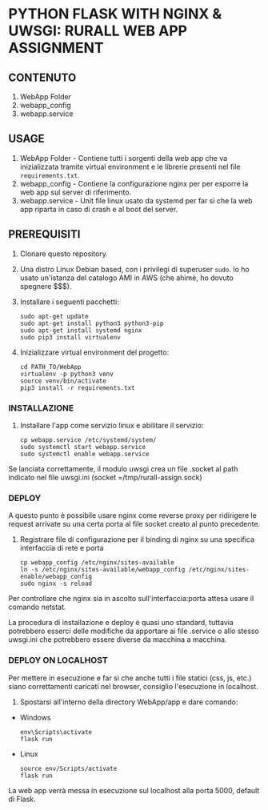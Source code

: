 # PYTHON FLASK WITH NGINX & UWSGI: RURALL WEB APP ASSIGNMENT

## CONTENUTO

1. WebApp Folder
2. webapp_config
3. webapp.service

## USAGE

1. WebApp Folder - Contiene tutti i sorgenti della web app che va inizializzata tramite virtual environment e le librerie presenti nel file `requirements.txt`.
2. webapp_config - Contiene la configurazione nginx per per esporre la web app sul server di riferimento.
3. webapp.service - Unit file linux usato da systemd per far sì che la web app riparta in caso di crash e al boot del server.

## PREREQUISITI

1. Clonare questo repository.
2. Una distro Linux Debian based, con i privilegi di superuser `sudo`. Io ho usato un'istanza del catalogo AMI in AWS (che ahimè, ho dovuto spegnere $$$).
3. Installare i seguenti pacchetti:

    ```
    sudo apt-get update
    sudo apt-get install python3 python3-pip
    sudo apt-get install systemd nginx
    sudo pip3 install virtualenv
    ```

4. Inizializzare virtual environment del progetto:

    ```
    cd PATH_TO/WebApp
    virtualenv -p python3 venv
    source venv/bin/activate
    pip3 install -r requirements.txt
    ```
### INSTALLAZIONE

1. Installare l'app come servizio linux e abilitare il servizio:

	```
    cp webapp.service /etc/systemd/system/
	sudo systemctl start webapp.service
	sudo systemctl enable webapp.service
    ```
Se lanciata correttamente, il modulo uwsgi crea un file .socket al path indicato nel file uwsgi.ini (socket =/tmp/rurall-assign.sock)

### DEPLOY
A questo punto è possibile usare nginx come reverse proxy per ridirigere le request arrivate su una certa porta al file socket creato al punto precedente.

1. Registrare file di configurazione per il binding di nginx su una specifica interfaccia di rete e porta
	
	```
    cp webapp_config /etc/nginx/sites-available
	ln -s /etc/nginx/sites-available/webapp_config /etc/nginx/sites-enable/webapp_config
	sudo nginx -s reload
    ```

Per controllare che nginx sia in ascolto sull'interfaccia:porta attesa usare il comando netstat.

La procedura di installazione e deploy è quasi uno standard, tuttavia potrebbero esserci delle modifiche da apportare ai file .service o allo stesso uwsgi.ini che potrebbero essere diverse da macchina a macchina.

### DEPLOY ON LOCALHOST
Per mettere in esecuzione e far sì che anche tutti i file statici (css, js, etc.) siano correttamenti caricati nel browser, consiglio l'esecuzione in localhost.
1. Spostarsi all'interno della directory WebApp/app e dare comando:
 - Windows
	```
    env\Scripts\activate
	flask run
	```
 - Linux
 	```
    source env/Scripts/activate
	flask run
	```
	
La web app verrà messa in esecuzione sul localhost alla porta 5000, default di Flask.